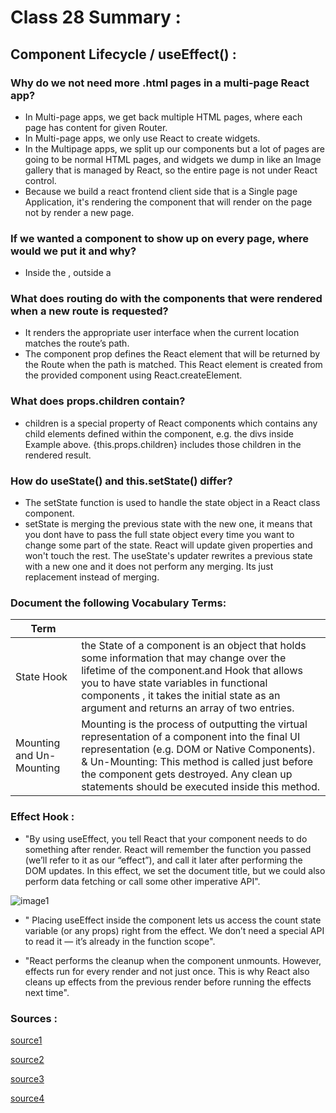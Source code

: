 # Class 28 Summary :

##  Component Lifecycle / useEffect() :

### Why do we not need more .html pages in a multi-page React app?
  * In Multi-page apps, we get back multiple HTML pages, where each page has content for given Router.
  * In Multi-page apps, we only use React to create widgets.
  * In the Multipage apps, we split up our components but a lot of pages are going to be normal HTML pages, and widgets we dump in like an Image gallery that is managed by React, so the entire page is not under React control.
  * Because we build a react frontend client side that is a Single page Application, it's rendering the component that will render on the page not by render a new page.

### If we wanted a component to show up on every page, where would we put it and why?

  * Inside the <BrowserRouter />, outside a <Route />

### What does routing do with the components that were rendered when a new route is requested?

  * It renders the appropriate user interface when the current location matches the route’s path. 
  * The component prop defines the React element that will be returned by the Route when the path is matched. This React element is created from the provided component using React.createElement.

### What does props.children contain?

  * children is a special property of React components which contains any child elements defined within the component, e.g. the divs inside Example above. {this.props.children} includes those children in the rendered result.

### How do useState() and this.setState() differ?

  * The setState function is used to handle the state object in a React class component. 
  * setState is merging the previous state with the new one, it means that you dont have to pass the full state object every time you want to change some part of the state. React will update given properties and won't touch the rest. The useState's updater rewrites a previous state with a new one and it does not perform any merging. Its just replacement instead of merging.

### Document the following Vocabulary Terms:

| Term      |                                                          |
| -----------  | ----------------------------------------------------------------|
|State Hook |the State of a component is an object that holds some information that may change over the lifetime of the component.and  Hook that allows you to have state variables in functional components , it takes the initial state as an argument and returns an array of two entries.  |
|Mounting and Un-Mounting |Mounting is the process of outputting the virtual representation of a component into the final UI representation (e.g. DOM or Native Components). & Un-Mounting: This method is called just before the component gets destroyed. Any clean up statements should be executed inside this method. |


### Effect Hook :

  * "By using useEffect, you tell React that your component needs to do something after render. React will remember the function you passed (we’ll refer to it as our “effect”), and call it later after performing the DOM updates. In this effect, we set the document title, but we could also perform data fetching or call some other imperative API".

  ![image1](https://user-images.githubusercontent.com/79833733/128691031-8aa42add-1a4f-4741-9803-991429aa4755.png)

  * " Placing useEffect inside the component lets us access the count state variable (or any props) right from the effect. We don’t need a special API to read it — it’s already in the function scope". 

  * "React performs the cleanup when the component unmounts. However, effects run for every render and not just once. This is why React also cleans up effects from the previous render before running the effects next time".



### Sources :

[source1](https://morioh.com/p/1e31a980e5a6)

[source2](https://medium.com/the-andela-way/understanding-the-fundamentals-of-routing-in-react-b29f806b157e)

[source3](https://stackoverflow.com/questions/49706823/what-is-this-props-children-and-when-you-should-use-it)

[source4](https://stackoverflow.com/questions/61574982/what-is-the-difference-between-react-setstate-and-hooks-setstate)


